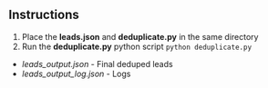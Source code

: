 ## Instructions
1. Place the **leads.json** and **deduplicate.py** in the same directory
2. Run the **deduplicate.py** python script
```python deduplicate.py``` 

- *leads_output.json* - Final deduped leads
- *leads_output_log.json* - Logs
